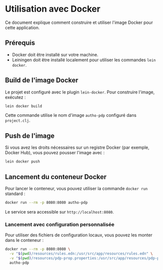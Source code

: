 # Utilisation avec Docker

Ce document explique comment construire et utiliser l'image Docker pour cette application.

## Prérequis

- Docker doit être installé sur votre machine.
- Leiningen doit être installé localement pour utiliser les commandes `lein docker`.

## Build de l'image Docker

Le projet est configuré avec le plugin `lein-docker`. Pour construire l'image, exécutez :

```bash
lein docker build
```
Cette commande utilise le nom d'image `autho-pdp` configuré dans `project.clj`.

## Push de l'image

Si vous avez les droits nécessaires sur un registre Docker (par exemple, Docker Hub), vous pouvez pousser l'image avec :

```bash
lein docker push
```

## Lancement du conteneur Docker

Pour lancer le conteneur, vous pouvez utiliser la commande `docker run` standard :

```bash
docker run --rm -p 8080:8080 autho-pdp
```
Le service sera accessible sur `http://localhost:8080`.

### Lancement avec configuration personnalisée

Pour utiliser des fichiers de configuration locaux, vous pouvez les monter dans le conteneur :

```bash
docker run --rm -p 8080:8080 \
  -v "$(pwd)/resources/rules.edn:/usr/src/app/resources/rules.edn" \
  -v "$(pwd)/resources/pdp-prop.properties:/usr/src/app/resources/pdp-prop.properties" \
  autho-pdp
```
